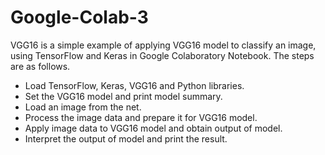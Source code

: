 # Google-Colab-3
VGG16
is a simple example of applying VGG16 model to classify an image, using TensorFlow and Keras in Google Colaboratory Notebook. The steps are as follows.

- Load TensorFlow, Keras, VGG16  and Python libraries.
- Set the VGG16 model and print model summary.
- Load an image from the net.
- Process the image data and prepare it for VGG16 model.
- Apply image data to VGG16 model and obtain output of model.
- Interpret the output of model and print the result.
